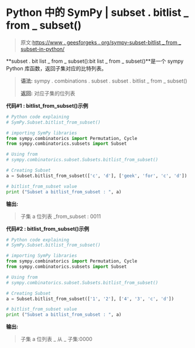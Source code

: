 # Python 中的 SymPy | subset . bitlist _ from _ subset()

> 原文:[https://www . geesforgeks . org/sympy-subset-bitlist _ from _ subset-in-python/](https://www.geeksforgeeks.org/sympy-subset-bitlist_from_subset-in-python/)

**subset . bit list _ from _ subset():bit list _ from _ subset()**是一个 sympy Python 库函数，返回子集对应的比特列表。

> **语法:**
> sympy . combinations . subset . subset . bitlist _ from _ subset()
> 
> **返回:**
> 对应子集的位列表

**代码#1 : bitlist_from_subset()示例**

```py
# Python code explaining
# SymPy.Subset.bitlist_from_subset()

# importing SymPy libraries
from sympy.combinatorics import Permutation, Cycle
from sympy.combinatorics.subsets import Subset

# Using from 
# sympy.combinatorics.subset.Subsets.bitlist_from_subset()

# Creating Subset
a = Subset.bitlist_from_subset(['c', 'd'], ['geek', 'for', 'c', 'd'])

# bitlist_from_subset value
print ("Subset a bitlist_from_subset : ", a)
```

**输出:**

> 子集 a 位列表 _from_subset : 0011

**代码#2 : bitlist_from_subset()示例**

```py
# Python code explaining
# SymPy.Subset.bitlist_from_subset()

# importing SymPy libraries
from sympy.combinatorics import Permutation, Cycle
from sympy.combinatorics.subsets import Subset

# Using from 
# sympy.combinatorics.subset.Subsets.bitlist_from_subset()

# Creating Subset
a = Subset.bitlist_from_subset(['1', '2'], ['4', '3', 'c', 'd'])

# bitlist_from_subset value
print ("Subset a bitlist_from_subset : ", a)
```

**输出:**

> 子集 a 位列表 _ 从 _ 子集:0000